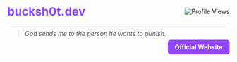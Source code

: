 <!-- Header -->
<div style="display: flex; justify-content: space-between; align-items: center; padding: 10px 0; border-bottom: 1px solid #ccc;">
  <h2 style="margin: 0; font-size: 26px; font-weight: 700; color: #9146ff;">bucksh0t.dev</h2>
  <img src="https://komarev.com/ghpvc/?username=bucksh0tdev&color=blueviolet&style=flat" alt="Profile Views" />
</div>

<!-- Motto -->
<blockquote style="font-style: italic; margin-top: 15px; color: #555;">
  God sends me to the person he wants to punish.
</blockquote>

<!-- Website Button -->
<p align="right" style="margin-top: 10px;">
  <a href="https://bucksh0t.dev" style="text-decoration: none; background-color: #9146ff; color: white; padding: 8px 16px; border-radius: 6px; font-weight: bold;">
    Official Website
  </a>
</p>